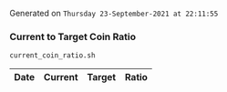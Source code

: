 Generated on `Thursday 23-September-2021 at 22:11:55`

### Current to Target Coin Ratio
`current_coin_ratio.sh`

Date|Current|Target|Ratio
---|---|---|---
